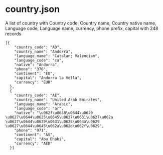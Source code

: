 # country.json
A list of country with Country code, Country name, Country native name, Language code, Language name, currency, phone prefix, capital
with 248 records

```
[{
    "country_code": "AD",
    "country_name": "Andorra",
    "language_name": "Catalan; Valencian",
    "language_code": "ca",
    "native": "Andorra",
    "phone": "376",
    "continent": "EU",
    "capital": "Andorra la Vella",
    "currency": "EUR"
  },
  {
    "country_code": "AE",
    "country_name": "United Arab Emirates",
    "language_name": "Arabic",
    "language_code": "ar",
    "native": "\u062f\u0648\u0644\u0629 \u0627\u0644\u0625\u0645\u0627\u0631\u0627\u062a \u0627\u0644\u0639\u0631\u0628\u064a\u0629 \u0627\u0644\u0645\u062a\u062d\u062f\u0629",
    "phone": "971",
    "continent": "AS",
    "capital": "Abu Dhabi",
    "currency": "AED"
  }]
```
